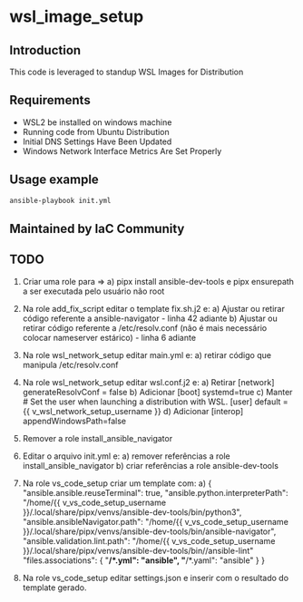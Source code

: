 # wsl_image_setup

## Introduction

This code is leveraged to standup WSL Images for Distribution

## Requirements

* WSL2 be installed on windows machine
* Running code from Ubuntu Distribution
* Initial DNS Settings Have Been Updated
* Windows Network Interface Metrics Are Set Properly

## Usage example

```bash
ansible-playbook init.yml
```

## Maintained by IaC Community

## TODO

1) Criar uma role para =>
    a) pipx install ansible-dev-tools e pipx ensurepath a ser executada pelo usuário não root

2) Na role add_fix_script editar o template fix.sh.j2 e:
    a) Ajustar ou retirar código referente a ansible-navigator - linha 42 adiante
    b) Ajustar ou retirar código referente a /etc/resolv.conf (não é mais necessário colocar nameserver estárico) - linha 6 adiante

3) Na role wsl_network_setup editar main.yml e:
    a) retirar código que manipula /etc/resolv.conf

4) Na role wsl_network_setup editar wsl.conf.j2 e:
    a) Retirar [network]
               generateResolvConf = false
    b) Adicionar [boot]
                systemd=true
    c) Manter # Set the user when launching a distribution with WSL.
              [user]
              default = {{ v_wsl_network_setup_username }}
    d) Adicionar [interop]
                 appendWindowsPath=false

5) Remover a role install_ansible_navigator

6) Editar o arquivo init.yml e:
    a) remover referências a role install_ansible_navigator
    b) criar referências a role ansible-dev-tools

7) Na role vs_code_setup criar um template com:
    a) {
            "ansible.ansible.reuseTerminal": true,
            "ansible.python.interpreterPath": "/home/{{ v_vs_code_setup_username }}/.local/share/pipx/venvs/ansible-dev-tools/bin/python3",
            "ansible.ansibleNavigator.path": "/home/{{ v_vs_code_setup_username }}/.local/share/pipx/venvs/ansible-dev-tools/bin/ansible-navigator",
            "ansible.validation.lint.path": "/home/{{ v_vs_code_setup_username }}/.local/share/pipx/venvs/ansible-dev-tools/bin//ansible-lint"
            "files.associations": {
                    "**/*.yml": "ansible",
                    "**/*.yaml": "ansible"
            }
        }

8) Na role vs_code_setup editar settings.json e inserir com o resultado do template gerado.
